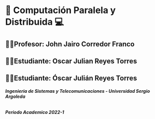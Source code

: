 # 🚀 Computación Paralela y Distribuida 💻
## 👨‍🏫**Profesor:** John Jairo Corredor Franco
## 👨‍💻**Estudiante:** Oscar Julian Reyes Torres
## 👨‍💻**Estudiante:** Óscar Julián Reyes Torres
###### ***Ingenieria de Sistemas y Telecomunicaciones - Universidad Sergio Argoleda*** 
###### ***Periodo Academico 2022-1***